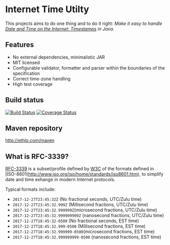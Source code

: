 # Internet Time Utilty
This projects aims to do one thing and to do it right: 
*Make it easy to handle [Date and Time on the Internet: Timestamps](https://www.ietf.org/rfc/rfc3339.txt) in Java.*

## Features
* No external dependencies, minimalistic JAR
* MIT licensed
* Configurable validator, formatter and parser within the boundaries of the specification
* Correct time-zone handling
* High test coverage

## Build status
[![Build Status](https://travis-ci.org/ethlo/itu.png?branch=master)](https://travis-ci.org/ethlo/itu)
[![Coverage Status](https://coveralls.io/repos/github/ethlo/itu/badge.svg?branch=master)](https://coveralls.io/github/ethlo/itu?branch=master)

## Maven repository
http://ethlo.com/maven

## What is RFC-3339?
[RFC-3339](https://www.ietf.org/rfc/rfc3339.txt) is a subset/profile defined by [W3C](https://www.w3.org/) of the formats defined in [ISO-8601(http://www.iso.org/iso/home/standards/iso8601.htm), to simplify date and time exhange in modern Internet protocols. 

Typical formats include: 
* `2017-12-27T23:45:32Z` (No fractional seconds, UTC/Zulu time)
* `2017-12-27T23:45:32.999Z` (Millisecond fractions, UTC/Zulu time)
* `2017-12-27T23:45:32.999999Z`(microsecond fractions, UTC/Zulu time)
* `2017-12-27T23:45:32.999999999Z` (nanosecond fractions, UTC/Zulu time)
* `2017-12-27T18:45:32-0500` (No fractional seconds, EST time)
* `2017-12-27T18:45:32.999-0500` (Millisecond fractions, EST time)
* `2017-12-27T18:45:32.999999-0500`(microsecond fractions, EST time)
* `2017-12-27T18:45:32.999999999-0500` (nanosecond fractions, EST time)
